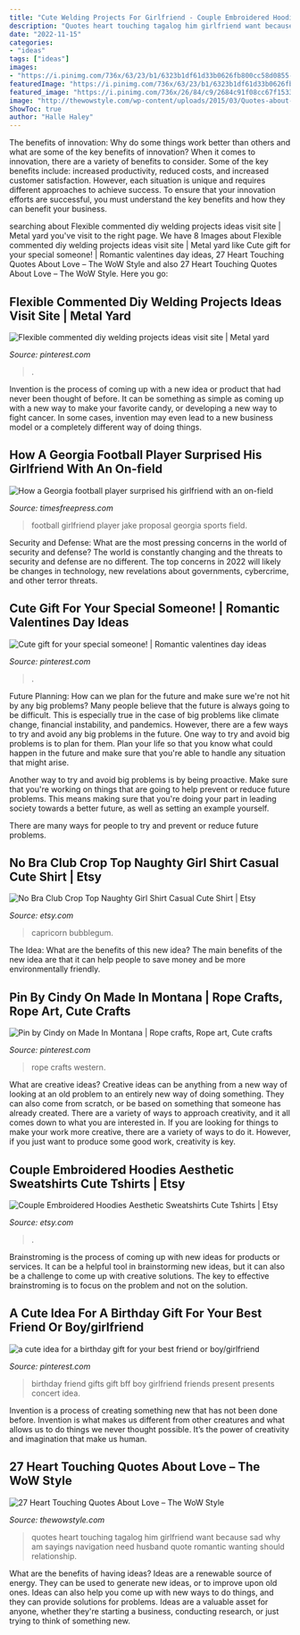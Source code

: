 ```yaml
---
title: "Cute Welding Projects For Girlfriend - Couple Embroidered Hoodies Aesthetic Sweatshirts Cute Tshirts"
description: "Quotes heart touching tagalog him girlfriend want because sad why am sayings navigation need husband quote romantic wanting should relationship"
date: "2022-11-15"
categories:
- "ideas"
tags: ["ideas"]
images:
- "https://i.pinimg.com/736x/63/23/b1/6323b1df61d33b0626fb800cc58d0855--girl-best-friend-birthday-gift-ideas-good-birthday-gifts.jpg"
featuredImage: "https://i.pinimg.com/736x/63/23/b1/6323b1df61d33b0626fb800cc58d0855--girl-best-friend-birthday-gift-ideas-good-birthday-gifts.jpg"
featured_image: "https://i.pinimg.com/736x/26/84/c9/2684c91f08cc67f15337b53bf12fd132--romantic-valentines-day-ideas-romantic-ideas.jpg"
image: "http://thewowstyle.com/wp-content/uploads/2015/03/Quotes-about-love-tagalog-2.jpg"
ShowToc: true
author: "Halle Haley"
---
```



The benefits of innovation: Why do some things work better than others and what are some of the key benefits of innovation?
When it comes to innovation, there are a variety of benefits to consider. Some of the key benefits include: increased productivity, reduced costs, and increased customer satisfaction. However, each situation is unique and requires different approaches to achieve success. To ensure that your innovation efforts are successful, you must understand the key benefits and how they can benefit your business.

	

		
searching about Flexible commented diy welding projects ideas visit site | Metal yard you've visit to the right page. We have 8 Images about Flexible commented diy welding projects ideas visit site | Metal yard like Cute gift for your special someone! | Romantic valentines day ideas, 27 Heart Touching Quotes About Love – The WoW Style and also 27 Heart Touching Quotes About Love – The WoW Style. Here you go:
		
    
## Flexible Commented Diy Welding Projects Ideas Visit Site | Metal Yard

<img loading=lazy src="https://i.pinimg.com/736x/37/1b/d4/371bd42a8f54bbec06e0865c4c9dcb04.jpg" onerror="this.onerror=null;this.src='https://tse3.mm.bing.net/th?id=OIP.mhHxnNYk14LkruCaB6HwEAHaJ4&amp;pid=15.1';" alt="Flexible commented diy welding projects ideas visit site | Metal yard">

_Source: pinterest.com_

>. 

	

Invention is the process of coming up with a new idea or product that had never been thought of before. It can be something as simple as coming up with a new way to make your favorite candy, or developing a new way to fight cancer. In some cases, invention may even lead to a new business model or a completely different way of doing things.

    
## How A Georgia Football Player Surprised His Girlfriend With An On-field

<img loading=lazy src="https://media.timesfreepress.com/img/photos/2015/09/22/1442959243_Jake-Ganus_t1070_hc3187c4e5f93b54d60072c04c5f927a2b6abe080.jpg" onerror="this.onerror=null;this.src='https://tse3.mm.bing.net/th?id=OIP.TBmkEnoNbyeU68ugGyPXlgHaHp&amp;pid=15.1';" alt="How a Georgia football player surprised his girlfriend with an on-field">

_Source: timesfreepress.com_

>football girlfriend player jake proposal georgia sports field. 

	

Security and Defense: What are the most pressing concerns in the world of security and defense?
The world is constantly changing and the threats to security and defense are no different. The top concerns in 2022 will likely be changes in technology, new revelations about governments, cybercrime, and other terror threats.

    
## Cute Gift For Your Special Someone! | Romantic Valentines Day Ideas

<img loading=lazy src="https://i.pinimg.com/736x/26/84/c9/2684c91f08cc67f15337b53bf12fd132--romantic-valentines-day-ideas-romantic-ideas.jpg" onerror="this.onerror=null;this.src='https://tse2.mm.bing.net/th?id=OIP.Cz-QPaNDK6GK-Q-9FYF5NwHaJ3&amp;pid=15.1';" alt="Cute gift for your special someone! | Romantic valentines day ideas">

_Source: pinterest.com_

>. 

	

Future Planning: How can we plan for the future and make sure we're not hit by any big problems?
Many people believe that the future is always going to be difficult. This is especially true in the case of big problems like climate change, financial instability, and pandemics. However, there are a few ways to try and avoid any big problems in the future. 
One way to try and avoid big problems is to plan for them. Plan your life so that you know what could happen in the future and make sure that you're able to handle any situation that might arise. 

Another way to try and avoid big problems is by being proactive. Make sure that you're working on things that are going to help prevent or reduce future problems. This means making sure that you're doing your part in leading society towards a better future, as well as setting an example yourself. 

There are many ways for people to try and prevent or reduce future problems.

    
## No Bra Club Crop Top Naughty Girl Shirt Casual Cute Shirt | Etsy

<img loading=lazy src="https://i.etsystatic.com/22685046/r/il/398cdb/2594660918/il_1588xN.2594660918_g8kg.jpg" onerror="this.onerror=null;this.src='https://tse4.mm.bing.net/th?id=OIP.O6qOAOaD1RTlvVuB9ULNwQHaJ3&amp;pid=15.1';" alt="No Bra Club Crop Top Naughty Girl Shirt Casual Cute Shirt | Etsy">

_Source: etsy.com_

>capricorn bubblegum. 

	

The Idea: What are the benefits of this new idea?
The main benefits of the new idea are that it can help people to save money and be more environmentally friendly.

    
## Pin By Cindy On Made In Montana | Rope Crafts, Rope Art, Cute Crafts

<img loading=lazy src="https://i.pinimg.com/originals/d6/a8/41/d6a8411beb1a337c7c0c519a7b320d5b.jpg" onerror="this.onerror=null;this.src='https://tse2.mm.bing.net/th?id=OIP.27kIHhBmCKVe9RLzcolSQQHaJ4&amp;pid=15.1';" alt="Pin by Cindy on Made In Montana | Rope crafts, Rope art, Cute crafts">

_Source: pinterest.com_

>rope crafts western. 

	

What are creative ideas?
Creative ideas can be anything from a new way of looking at an old problem to an entirely new way of doing something. They can also come from scratch, or be based on something that someone has already created. There are a variety of ways to approach creativity, and it all comes down to what you are interested in. If you are looking for things to make your work more creative, there are a variety of ways to do it. However, if you just want to produce some good work, creativity is key.

    
## Couple Embroidered Hoodies Aesthetic Sweatshirts Cute Tshirts | Etsy

<img loading=lazy src="https://i.etsystatic.com/21475936/r/il/7b3d89/3017158881/il_fullxfull.3017158881_rt5l.jpg" onerror="this.onerror=null;this.src='https://tse4.mm.bing.net/th?id=OIP.249R9V_7TyyDAOFP8WiO3gHaJ4&amp;pid=15.1';" alt="Couple Embroidered Hoodies Aesthetic Sweatshirts Cute Tshirts | Etsy">

_Source: etsy.com_

>. 

	

Brainstroming is the process of coming up with new ideas for products or services. It can be a helpful tool in brainstorming new ideas, but it can also be a challenge to come up with creative solutions. The key to effective brainstroming is to focus on the problem and not on the solution.

    
## A Cute Idea For A Birthday Gift For Your Best Friend Or Boy/girlfriend

<img loading=lazy src="https://i.pinimg.com/736x/63/23/b1/6323b1df61d33b0626fb800cc58d0855--girl-best-friend-birthday-gift-ideas-good-birthday-gifts.jpg" onerror="this.onerror=null;this.src='https://tse4.mm.bing.net/th?id=OIP.D5AiIlYhGuYFGgWNKLezLgHaJ3&amp;pid=15.1';" alt="a cute idea for a birthday gift for your best friend or boy/girlfriend">

_Source: pinterest.com_

>birthday friend gifts gift bff boy girlfriend friends present presents concert idea. 

	

Invention is a process of creating something new that has not been done before. Invention is what makes us different from other creatures and what allows us to do things we never thought possible. It’s the power of creativity and imagination that make us human.

    
## 27 Heart Touching Quotes About Love – The WoW Style

<img loading=lazy src="http://thewowstyle.com/wp-content/uploads/2015/03/Quotes-about-love-tagalog-2.jpg" onerror="this.onerror=null;this.src='https://tse4.mm.bing.net/th?id=OIP.USSIXox4K3L0h1MjPgDoywHaIF&amp;pid=15.1';" alt="27 Heart Touching Quotes About Love – The WoW Style">

_Source: thewowstyle.com_

>quotes heart touching tagalog him girlfriend want because sad why am sayings navigation need husband quote romantic wanting should relationship. 

	

What are the benefits of having ideas?
Ideas are a renewable source of energy. They can be used to generate new ideas, or to improve upon old ones. Ideas can also help you come up with new ways to do things, and they can provide solutions for problems. Ideas are a valuable asset for anyone, whether they're starting a business, conducting research, or just trying to think of something new.

